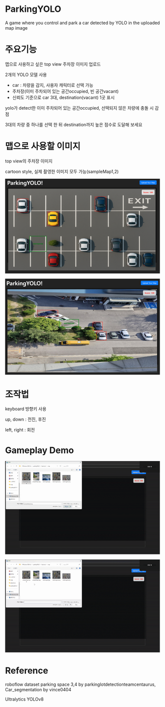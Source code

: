 # ParkingYOLO
A game where you control and park a car detected by YOLO in the uploaded map image

# 주요기능
맵으로 사용하고 싶은 top view 주차장 이미지 업로드

2개의 YOLO 모델 사용
- car : 차량을 감지, 사용자 캐릭터로 선택 가능
- 주차장(이미 주차되어 있는 공간occupied, 빈 공간vacant)
- 신뢰도 기준으로 car 3대, destination(vacant) 1곳 표시

yolo가 detect한 이미 주차되어 있는 공간occupied, 선택되지 않은 차량에 충돌 시 감점

3대의 차량 중 하나를 선택 한 뒤 destination까지 높은 점수로 도달해 보세요

# 맵으로 사용할 이미지

top view의 주차장 이미지

cartoon style, 실제 촬영한 이미지 모두 가능(sampleMap1,2)

![demo](./playDemo/start1.png)

![demo](./playDemo/start2.png)

# 조작법

keyboard 방향키 사용

up, down : 전진, 후진

left, right : 회전

# Gameplay Demo
![playDemo](./playDemo/playSample1_1.gif)

![playDemo](./playDemo/playSample2_1.gif)

# Reference
roboflow dataset parking space 3,4 by parkinglotdetectionteamcentaurus, Car_segmentation by vince0404

Ultralytics YOLOv8
